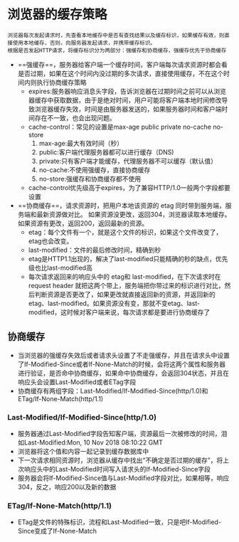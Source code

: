 # 浏览器的缓存策略
    浏览器每次发起请求时，先查看本地缓存中是否有查找结果以及缓存标识，如果缓存有效，则直接使用本地缓存，否则，向服务器发起请求，并携带缓存标识。
    根据是否发起HTTP请求，将缓存标识分为两部分：强缓存和协商缓存，强缓存优先于协商缓存
- ==强缓存==，服务器给客户端一个缓存时间，客户端每次请求资源时都会看是否过期，如果在这个时间内没过期的多次请求，直接使用缓存，不在这个时间内则执行协商缓存策略
    + expires:服务器响应消息头字段，告诉浏览器在过期时间之前可以从浏览器缓存中获取数据，由于是绝对时间，用户可能将客户端本地时间修改导致浏览器缓存失效，时间是由服务器发送的，如果服务器时间和客户端时间存在不一致，也会出现问题。
    + cache-control：常见的设置是max-age public private no-cache no-store
        1. max-age:最大有效时间（秒）
        2. public:客户端代理服务器都可以进行缓存（DNS)
        3. private:只有客户端才能缓存，代理服务器不可以缓存（默认值）
        4. no-cache:不使用强缓存，直接协商缓存
        5. no-store:强缓存和协商缓存都不使用
    + cache-control优先级高于expires，为了兼容HTTP/1.0一般两个字段都要设置
- ==协商缓存==，请求资源时，把用户本地该资源的 etag 同时带到服务端，服务端和最新资源做对比。
如果资源没更改，返回304，浏览器读取本地缓存。
如果资源有更改，返回200，返回最新的资源。
    + etag：每个文件有一个，就是这个文件的标识，如果这个文件改变了，etag也会改变。
    + last-modified：文件的最后修改时间，精确到秒
    + etag是HTTP1.1出现的，解决了last-modified只能精确的秒的缺点，优先级也比last-modified高
    + 每次请求返回来的响应头中的 etag和 last-modified，在下次请求时在 request header 就把这两个带上，服务端把你带过来的标识进行对比，然后判断资源是否更改了，如果更改就直接返回新的资源，并返回新的etag、last-modified。如果资源没有变，那就不变etag、last-modified，这时候对客户端来说，每次请求都是要进行协商缓存了
## 协商缓存
- 当浏览器的强缓存失效后或者请求头设置了不走强缓存，并且在请求头中设置了If-Modified-Since或者If-None-Match的时候，会将这两个属性和服务器进行验证，是否命中协商缓存，如果命中协商缓存，会返回304状态，并且在响应头会设置Last-Modified或者ETag字段
- 协商缓存有两组字段：Last-Modified/If-Modified-Since(http/1.0)和
                    ETag/If-None-Match(http/1.1)
### Last-Modified/If-Modified-Since(http/1.0)
- 服务器通过Last-Modified字段告知客户端，资源最后一次被修改的时间，泪如Last-Modified:Mon, 10 Nov 2018 08:10:22 GMT
- 浏览器将这个值和内容一起记录到缓存数据库中
- 下一次请求相同资源时，浏览器从缓存中找出“不确定是否过期的缓存”，将上次响应头中的Last-Modified时间写入请求头的If-Modified-Since字段
- 服务器会将If-Modified-Since值与Last-Modified字段对比，如果相等，响应304，反之，响应200以及新的数据
### ETag/If-None-Match(http/1.1)
- ETag是文件的特殊标识，流程和Last-Modified一致，只是吧If-Modified-Since变成了If-None-Match


